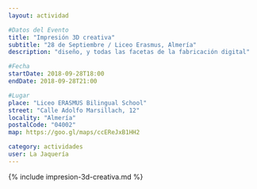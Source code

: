 ```yaml
---
layout: actividad

#Datos del Evento
title: "Impresión 3D creativa"
subtitle: "28 de Septiembre / Liceo Erasmus, Almería"
description: "diseño, y todas las facetas de la fabricación digital"

#Fecha
startDate: 2018-09-28T18:00
endDate: 2018-09-28T21:00

#Lugar
place: "Liceo ERASMUS Bilingual School"
street: "Calle Adolfo Marsillach, 12"
locality: "Almería"
postalCode: "04002"
map: https://goo.gl/maps/ccEReJxB1HH2

category: actividades
user: La Jaquería
---
```


{% include impresion-3d-creativa.md %}
